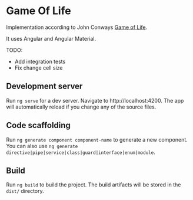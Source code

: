# Game Of Life

Implementation according to John Conways [Game of Life](https://en.wikipedia.org/wiki/Conway%27s_Game_of_Life).

It uses Angular and Angular Material.

TODO: 
- Add integration tests
- Fix change cell size 

## Development server

Run `ng serve` for a dev server. Navigate to http://localhost:4200. The app will automatically reload if you change any of the source files.

## Code scaffolding

Run `ng generate component component-name` to generate a new component. You can also use `ng generate directive|pipe|service|class|guard|interface|enum|module`.

## Build

Run `ng build` to build the project. The build artifacts will be stored in the `dist/` directory.

